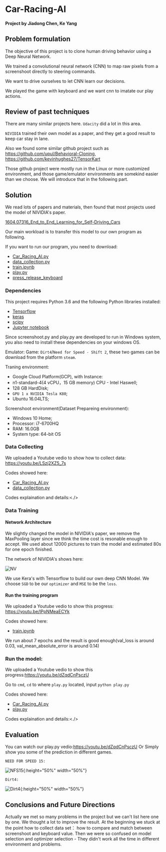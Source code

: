 # Car-Racing-AI
#### Project by Jiadong Chen, Ke Yang

## Problem formulation

The objective of this project is to clone human driving behavior using a Deep Neural Network.

We trained a convolutional neural network (CNN) to map raw pixels from a screenshoot directly to steering commands.

We want to drive ourselves to let CNN learn our decisions.

We played the game with keyboard and we want cnn to imatate our play actions.


## Review of past techniques

There are many similar projects here. `Udacity` did a lot in this area. 

`NIVIDIA` trained their own model as a paper, and they get a good result to keep car stay in lane.

Also we found some similar github project such as <https://github.com/upul/Behavioral-Cloning>, <https://github.com/kevinhughes27/TensorKart>

Those github project were mostly run in the Linux or more customized environment, and those game/emulator environments are somekind easier than we choose. We will introduce that in the following part.


## Solution

We read lots of papers and materials, then found that most projects used the model of NIVIDIA's paper.

[1604.07316_End_to_End_Learning_for_Self-Driving_Cars](./1604.07316_End_to_End_Learning_for_Self-Driving_Cars.pdf)

Our main workload is to transfer this model to our own program as following.

If you want to run our program, you need to download:
- [Car_Racing_AI.py](./Car_Racing_AI.py)
- [data_collection.py](./data_collection.py)
- [train.ipynb](./train.ipynb)
- [play.py](./play.py)
- [press_release_keyboard](./press_release_keyboard)

### Dependencies

This project requires Python 3.6 and the following Python libraries installed: 
- [Tensorflow](https://www.tensorflow.org/)
- [keras](https://keras.io/)
- [scipy](https://www.scipy.org/)
- [Jupyter notebook](http://jupyter.org/)

Since screenshoot.py and play.py are developed to run in Windows system, you also need to install these dependencies on your windows OS.

Emulator:
Game: `Dirt4`/`Need for Speed - Shift 2`, these two games can be download from the platform `steam`.

Traning environment:
- Google Cloud Platform(GCP), with Instance: 
- n1-standard-4(4 vCPU，15 GB memory) CPU - Intel Haswell;
- 128 GB HardDisk;
- `GPU 1 x NVIDIA Tesla K80`;
- Ubuntu 16.04LTS;

Screenshoot environment(Dataset Prepareing environment):
- Windows 10 Home;
- Processor: i7-6700HQ
- RAM: 16.0GB
- System type: 64-bit OS

### Data Collecting

We uploaded a Youtube vedio to show how to collect data: <https://youtu.be/LSzj2XZ5_7s>

Codes showed here:
- [Car_Racing_AI.py](./Car_Racing_AI.py)
- [data_collection.py](./data_collection.py)

Codes explaination and details:<./>

### Data Training

#### Network Architecture
We slightly changed the model in NIVIDIA's paper, we remove the MaxPooling layer since we think the time cost is resonable enough to accept. We used about 12000 pictures to train the model and estimated 80s for one epoch finished.

The network of NIVIDIA's shows here:

![NV](./Pics/001.jpg)

We use Kera's with Tensorflow to build our own deep CNN Model. 
We choose `SGD` to be our `optimizer` and `MSE` to be the `loss`.



#### Run the training program
We uploaded a Youtube vedio to show this progress: <https://youtu.be/lPpNMeaECYk>

Codes showed here: 
- [train.ipynb](./train.ipynb)

We run about 7 epochs and the result is good enough(val_loss is around 0.03, val_mean_absolute_error is around 0.14)

### Run the model:

We uploaded a Youtube vedio to show this progress:<https://youtu.be/dZqdCnPsczU>

Go to `cmd`, `cd` to where `play.py` located, input `python play.py`

Codes showed here:
- [Car_Racing_AI.py](./Car_Racing_AI.py)
- [play.py](./play.py)

Codes explaination and details:<./>



## Evaluation

You can watch our play.py vedio:<https://youtu.be/dZqdCnPsczU>
Or Simply show you some of the prediction in different games.

`NEED FOR SPEED 15:` 

![NFS15](./Pics/002.jpg){:height="50%" width="50%"}

`Dirt4:`

![Dirt4](./Pics/003.jpg){:height="50%" width="50%"}


## Conclusions and Future Directions

Actually we met so many problems in the project but we can't list here one by one.
We thought a lot to improve the result.
At the beginning we stuck at the point how to collect data set： how to compare and match between screenshoot and keyboard value.
Then we were so confused on model selection and optimizer selection - They didn't work all the time in different environment and problems.



